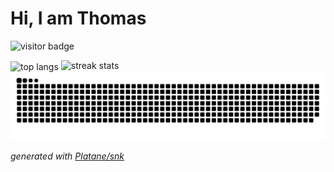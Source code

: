 # Hi, I am Thomas

![visitor badge](https://visitor-badge.laobi.icu/badge?page_id=BlackBunnyDevs.visitor-badge)
<br/>

<img width=325 align="center" src="https://github-readme-stats-salesp07.vercel.app/api/top-langs/?username=BlackBunnyDev&hide=HTML&langs_count=4&layout=compact&theme=react&border_radius=10&size_weight=0.5&count_weight=0.5&exclude_repo=github-readme-stats" alt="top langs" />

<img width=500 src="https://github-readme-streak-stats-salesp07.vercel.app/?user=BlackBunnyDev&count_private=true&theme=react&border_radius=10" alt="streak stats"/>
<!--
[![GitHub Streak](https://streak-stats.demolab.com?user=BlackRabbitDevs&theme=catppuccin-mocha&hide_border=true)](https://git.io/streak-stats)
-->

<picture>
  <source media="(prefers-color-scheme: dark)" srcset="https://raw.githubusercontent.com/BlackBunnyDev/BlackBunnyDev/output/github-contribution-grid-snake-dark.svg">
  <source media="(prefers-color-scheme: light)" srcset="https://raw.githubusercontent.com/BlackBunnyDev/BlackBunnyDev/output/github-contribution-grid-snake.svg">
  <img alt="github contribution grid snake animation" src="https://raw.githubusercontent.com/BlackBunnyDev/BlackBunnyDev/output/github-contribution-grid-snake.svg">
</picture>

_generated with [Platane/snk](https://github.com/Platane/snk)_
